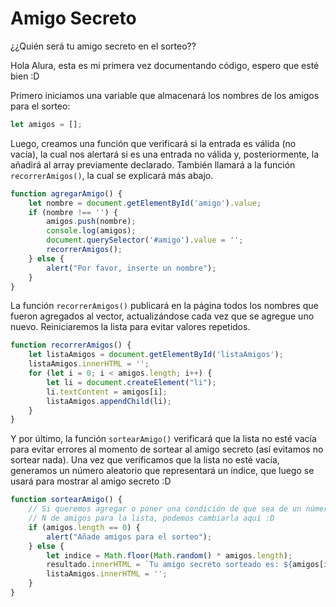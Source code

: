 # **Amigo Secreto**

¿¿Quién será tu amigo secreto en el sorteo??

Hola Alura, esta es mi primera vez documentando código, espero que esté bien :D

Primero iniciamos una variable que almacenará los nombres de los amigos para el sorteo:
```javascript
let amigos = [];
```

Luego, creamos una función que verificará si la entrada es válida (no vacía), la cual nos alertará si es una entrada no válida y, posteriormente, la añadirá al array previamente declarado. También llamará a la función `recorrerAmigos()`, la cual se explicará más abajo.

```javascript
function agregarAmigo() {
    let nombre = document.getElementById('amigo').value;
    if (nombre !== '') {
        amigos.push(nombre);
        console.log(amigos);
        document.querySelector('#amigo').value = '';
        recorrerAmigos();
    } else {
        alert("Por favor, inserte un nombre");
    }
}
```

La función `recorrerAmigos()` publicará en la página todos los nombres que fueron agregados al vector, actualizándose cada vez que se agregue uno nuevo. Reiniciaremos la lista para evitar valores repetidos.

```javascript
function recorrerAmigos() {
    let listaAmigos = document.getElementById('listaAmigos');
    listaAmigos.innerHTML = '';
    for (let i = 0; i < amigos.length; i++) {
        let li = document.createElement("li");
        li.textContent = amigos[i];
        listaAmigos.appendChild(li);
    }
}
```

Y por último, la función `sortearAmigo()` verificará que la lista no esté vacía para evitar errores al momento de sortear al amigo secreto (así evitamos no sortear nada). Una vez que verificamos que la lista no esté vacía, generamos un número aleatorio que representará un índice, que luego se usará para mostrar al amigo secreto :D

```javascript
function sortearAmigo() {
    // Si queremos agregar o poner una condición de que sea de un número
    // N de amigos para la lista, podemos cambiarla aquí :D
    if (amigos.length == 0) {
        alert("Añade amigos para el sorteo");
    } else {
        let indice = Math.floor(Math.random() * amigos.length);
        resultado.innerHTML = `Tu amigo secreto sorteado es: ${amigos[indice]}`;
        listaAmigos.innerHTML = '';
    }
}

